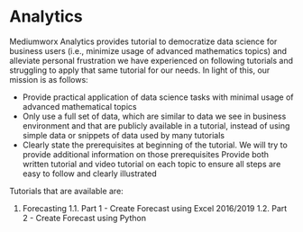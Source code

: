 # Analytics

Mediumworx Analytics provides tutorial to democratize data science for business users (i.e., minimize usage of advanced mathematics topics) and alleviate personal frustration we have experienced on following tutorials and struggling to apply that same tutorial for our needs. In light of this, our mission is as follows:

- Provide practical application of data science tasks with minimal usage of advanced mathematical topics
- Only use a full set of data, which are similar to data we see in business environment and that are publicly available in a tutorial, instead of using simple data or snippets of data used by many tutorials
- Clearly state the prerequisites at beginning of the tutorial. We will try to provide additional information on those prerequisites
Provide both written tutorial and video tutorial on each topic to ensure all steps are easy to follow and clearly illustrated

Tutorials that are available are:

1. Forecasting 
	1.1. Part 1 - Create Forecast using Excel 2016/2019
  1.2. Part 2 - Create Forecast using Python
  

